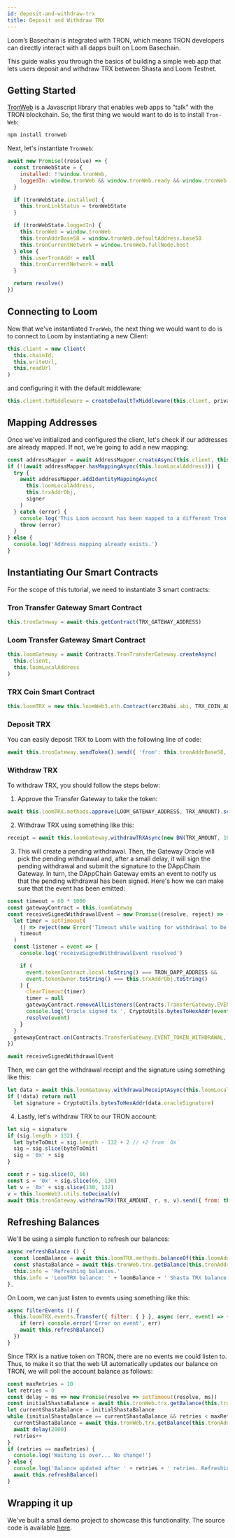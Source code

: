 ```yaml
---
id: deposit-and-withdraw-trx
title: Deposit and Withdraw TRX
---
```


Loom’s Basechain is integrated with TRON, which means TRON developers can directly interact with all dapps built on Loom Basechain.

This guide walks you through the basics of building a simple web app that lets users deposit and withdraw TRX between Shasta and Loom Testnet.

## Getting Started

[TronWeb](https://developers.tron.network/docs/tron-web-intro) is a Javascript library that enables web apps to "talk" with the TRON blockchain. So, the first thing we would want to do is to install `Tron-Web`:

```bash
npm install tronweb
```

Next, let's instantiate `TronWeb`:

```js
await new Promise((resolve) => {
  const tronWebState = {
    installed: !!window.tronWeb,
    loggedIn: window.tronWeb && window.tronWeb.ready && window.tronWeb.fullNode.host != 'http://127.0.0.1'
  }

  if (tronWebState.installed) {
    this.tronLinkStatus = tronWebState
  }

  if (tronWebState.loggedIn) {
    this.tronWeb = window.tronWeb
    this.tronAddrBase58 = window.tronWeb.defaultAddress.base58
    this.tronCurrentNetwork = window.tronWeb.fullNode.host
  } else {
    this.userTronAddr = null
    this.tronCurrentNetwork = null
  }

  return resolve()
})
```

## Connecting to Loom

Now that we've instantiated `TronWeb`, the next thing we would want to do is to connect to Loom by instantiating a new Client:

```js
this.client = new Client(
  this.chainId,
  this.writeUrl,
  this.readUrl
)
```

and configuring it with the default middleware:

```js
this.client.txMiddleware = createDefaultTxMiddleware(this.client, privateKey)
```

## Mapping Addresses

Once we've initialized and configured the client, let's check if our addresses are already mapped. If not, we're going to add a new mapping:


```js
const addressMapper = await AddressMapper.createAsync(this.client, this.loomLocalAddress)
if (!(await addressMapper.hasMappingAsync(this.loomLocalAddress))) {
  try {
    await addressMapper.addIdentityMappingAsync(
      this.loomLocalAddress,
      this.trxAddrObj,
      signer
    )
  } catch (error) {
    console.log('This Loom account has been mapped to a different Tron address.')
    throw (error)
  }
} else {
  console.log('Address mapping already exists.')
}
```

## Instantiating Our Smart Contracts

For the scope of this tutorial, we need to instantiate 3 smart contracts:

### Tron Transfer Gateway Smart Contract

```js
this.tronGateway = await this.getContract(TRX_GATEWAY_ADDRESS)
```

### Loom Transfer Gateway Smart Contract

```js
this.loomGateway = await Contracts.TronTransferGateway.createAsync(
  this.client,
  this.loomLocalAddress
)
```

### TRX Coin Smart Contract

```js
this.loomTRX = new this.loomWeb3.eth.Contract(erc20abi.abi, TRX_COIN_ADDRESS_HEX)
```

### Deposit TRX

You can easily deposit TRX to Loom with the following line of code:

```js
await this.tronGateway.sendToken().send({ 'from': this.tronAddrBase58, 'callValue': TRX_AMOUNT })
```

### Withdraw TRX

To withdraw TRX, you should follow the steps below:

1. Approve the Transfer Gateway to take the token:

```js
await this.loomTRX.methods.approve(LOOM_GATEWAY_ADDRESS, TRX_AMOUNT).send({ from: this.loomAddressInHex })
```

2. Withdraw TRX using something like this:

```js
receipt = await this.loomGateway.withdrawTRXAsync(new BN(TRX_AMOUNT, 10))
```

3. This will create a pending withdrawal. Then, the Gateway Oracle will pick the pending withdrawal and, after a small delay, it will sign the pending withdrawal and submit the signature to the DAppChain Gateway. In turn, the DAppChain Gateway emits an event to notify us that the pending withdrawal has been signed. Here's how we can make sure that the event has been emitted:

```js
const timeout = 60 * 1000
const gatewayContract = this.loomGateway
const receiveSignedWithdrawalEvent = new Promise((resolve, reject) => {
  let timer = setTimeout(
    () => reject(new Error('Timeout while waiting for withdrawal to be signed')),
    timeout
  )
  const listener = event => {
    console.log('receiveSignedWithdrawalEvent resolved')

    if (
      event.tokenContract.local.toString() === TRON_DAPP_ADDRESS &&
      event.tokenOwner.toString() === this.trxAddrObj.toString()
    ) {
      clearTimeout(timer)
      timer = null
      gatewayContract.removeAllListeners(Contracts.TransferGateway.EVENT_TOKEN_WITHDRAWAL)
      console.log('Oracle signed tx ', CryptoUtils.bytesToHexAddr(event.sig))
      resolve(event)
    }
  }
  gatewayContract.on(Contracts.TransferGateway.EVENT_TOKEN_WITHDRAWAL, listener)
})

await receiveSignedWithdrawalEvent
```

Then, we can get the withdrawal receipt and the signature using something like this:

```js
let data = await this.loomGateway.withdrawalReceiptAsync(this.loomLocalAddress)
if (!data) return null
  let signature = CryptoUtils.bytesToHexAddr(data.oracleSignature)
```

4. Lastly, let's withdraw TRX to our TRON account:

```js
let sig = signature
if (sig.length > 132) {
  let byteToOmit = sig.length - 132 + 2 // +2 from `0x`
  sig = sig.slice(byteToOmit)
  sig = '0x' + sig
}

const r = sig.slice(0, 66)
const s = '0x' + sig.slice(66, 130)
let v = '0x' + sig.slice(130, 132)
v = this.loomWeb3.utils.toDecimal(v)
await this.tronGateway.withdrawTRX(TRX_AMOUNT, r, s, v).send({ from: this.tronAddrBase58 })
```

## Refreshing Balances

We'll be using a simple function to refresh our balances:

```js
async refreshBalance () {
  const loomBalance = await this.loomTRX.methods.balanceOf(this.loomAddressInHex).call({ from: this.loomAddressInHex })
  const shastaBalance = await this.tronWeb.trx.getBalance(this.tronAddrBase58)
  this.info = 'Refreshing balances.'
  this.info = 'LoomTRX balance: ' + loomBalance + ' Shasta TRX balance: ' + shastaBalance
},
```

On Loom, we can just listen to events using something like this:

```js
async filterEvents () {
  this.loomTRX.events.Transfer({ filter: { } }, async (err, event) => {
    if (err) console.error('Error on event', err)
    await this.refreshBalance()
  })
}
```

Since TRX is a native token on TRON, there are no events we could listen to. Thus, to make it so that the web UI automatically updates our balance on TRON, we will poll the account balance as follows:

```js
const maxRetries = 10
let retries = 0
const delay = ms => new Promise(resolve => setTimeout(resolve, ms))
const initialShastaBalance = await this.tronWeb.trx.getBalance(this.tronAddrBase58)
let currentShastaBalance = initialShastaBalance
while (initialShastaBalance == currentShastaBalance && retries < maxRetries) {
  currentShastaBalance = await this.tronWeb.trx.getBalance(this.tronAddrBase58)
  await delay(2000)
  retries++
}
if (retries == maxRetries) {
  console.log('Waiting is over... No change!')
} else {
  console.log('Balance updated after ' + retries + ' retries. Refreshing balances')
  await this.refreshBalance()
}
```

## Wrapping it up

We've built a small demo project to showcase this functionality. The source code is available [here](https://github.com/loomnetwork/Eth-Signing-Demo).
